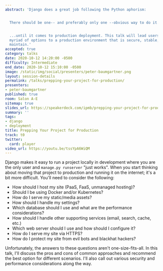 ```yaml
---
abstract: 'Django does a great job following the Python aphorism:


  There should be one-- and preferably only one --obvious way to do it.


  ...until it comes to production deployment. This talk will lead users through the
  myriad of options to a production environment that is secure, stable, and easy to
  maintain.'
accepted: true
category: talks
date: 2020-10-12 14:20:00 -0500
difficulty: Intermediate
end_date: 2020-10-12 15:10:00 -0500
image: /static/img/social/presenters/peter-baumgartner.png
layout: session-details
permalink: /talks/prepping-your-project-for-production/
presenters:
- peter-baumgartner
published: true
room: Salon A-E
sitemap: true
slides_url: https://speakerdeck.com/ipmb/prepping-your-project-for-production
summary: ''
tags:
- django
- deployment
title: Prepping Your Project for Production
track: t0
twitter:
  card: player
video_url: https://youtu.be/tssYpA6WiQM
---
```


Django makes it easy to run a project locally in development where you are the only user and `manage.py runserver` "just works". When you start thinking about moving that project to production and running it on the internet; it's a bit more difficult. You'll need to consider the following:

* How should I host my site (PaaS, FaaS, unmanaged hosting)?
* Should I be using Docker and/or Kubernetes?
* How do I serve my static/media assets?
* How should I handle my settings?
* Which database should I use and what are the performance considerations?
* How should I handle other supporting services (email, search, cache, etc.)
* Which web server should I use and how should I configure it?
* How do I serve my site via HTTPS?
* How do I protect my site from evil bots and blackhat hackers?

Unfortunately, the answers to these questions aren't one-size-fits-all. In this talk, I'll discuss the pros and cons of common approaches and recommend the best option for different scenarios. I'll also call out various security and performance considerations along the way.